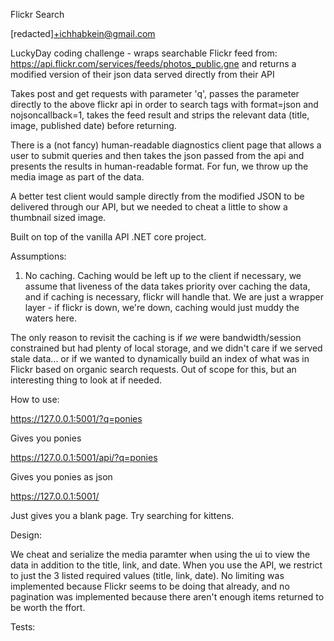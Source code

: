 Flickr Search

[redacted]+ichhabkein@gmail.com

LuckyDay coding challenge - wraps searchable Flickr feed from:
https://api.flickr.com/services/feeds/photos_public.gne
and returns a modified version of their json data served directly from their API

Takes post and get requests with parameter 'q', passes the parameter directly to the above flickr api in order to search tags with format=json and nojsoncallback=1, takes the feed result and strips the relevant data (title, image, published date) before returning.

There is a (not fancy) human-readable diagnostics client page that allows a user to submit queries and then takes the json passed from the api and presents the results in human-readable format.  For fun, we throw up the media image as part of the data.

A better test client would sample directly from the modified JSON to be delivered through our API, but we needed to cheat a little to show a thumbnail sized image.

Built on top of the vanilla API .NET core project.

Assumptions:

1.  No caching.  Caching would be left up to the client if necessary, we assume that liveness of the data takes priority over caching the data, and if caching is necessary, flickr will handle that.  We are just a wrapper layer - if flickr is down, we're down, caching would just muddy the waters here.

The only reason to revisit the caching is if *we* were bandwidth/session constrained but had plenty of local storage, and we didn't care if we served stale data... or if we wanted to dynamically build an index of what was in Flickr based on organic search requests.  Out of scope for this, but an interesting thing to look at if needed.

How to use:

https://127.0.0.1:5001/?q=ponies

Gives you ponies

https://127.0.0.1:5001/api/?q=ponies

Gives you ponies as json

https://127.0.0.1:5001/

Just gives you a blank page.  Try searching for kittens.


Design:

We cheat and serialize the media paramter when using the ui to view the data in addition to the title, link, and date.  When you use the API, we restrict to just the 3 listed required values (title, link, date).  No limiting was implemented because Flickr seems to be doing that already, and no pagination was implemented because there aren't enough items returned to be worth the ffort.


Tests:



